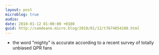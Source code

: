 ```yaml
---
layout: post
microblog: true
audio: 
date: 2010-01-12 01:00:00 +0100
guid: http://samdeane.micro.blog/2010/01/12/t7674854288.html
---
```

* the word "mighty" is accurate according to a recent survey of totally unbiased QPR fans
